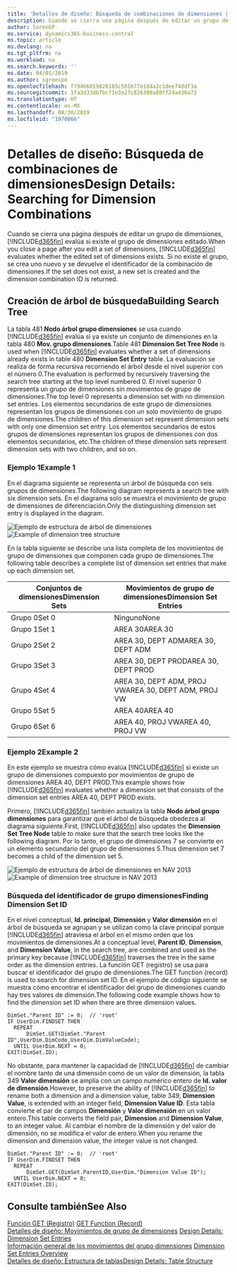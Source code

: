 ```yaml
---
title: 'Detalles de diseño: Búsqueda de combinaciones de dimensiones | Documentos de Microsoft'
description: Cuando se cierra una página después de editar un grupo de dimensiones, Business Central evalúa si existe el grupo de dimensiones editado. Si no existe el grupo, se crea uno nuevo y se devuelve el identificador de la combinación de dimensiones.
author: SorenGP
ms.service: dynamics365-business-central
ms.topic: article
ms.devlang: na
ms.tgt_pltfrm: na
ms.workload: na
ms.search.keywords: ''
ms.date: 04/01/2019
ms.author: sgroespe
ms.openlocfilehash: f79466819826185c501677e1d4a2c1dee74ddf3a
ms.sourcegitcommit: 1fa3d33db7bc71e3a27c826308a80ff24a436a72
ms.translationtype: HT
ms.contentlocale: es-MX
ms.lasthandoff: 08/30/2019
ms.locfileid: "1970866"
---
```

# <a name="design-details-searching-for-dimension-combinations"></a><span data-ttu-id="9ddc5-104">Detalles de diseño: Búsqueda de combinaciones de dimensiones</span><span class="sxs-lookup"><span data-stu-id="9ddc5-104">Design Details: Searching for Dimension Combinations</span></span>
<span data-ttu-id="9ddc5-105">Cuando se cierra una página después de editar un grupo de dimensiones, [!INCLUDE[d365fin](includes/d365fin_md.md)] evalúa si existe el grupo de dimensiones editado.</span><span class="sxs-lookup"><span data-stu-id="9ddc5-105">When you close a page after you edit a set of dimensions, [!INCLUDE[d365fin](includes/d365fin_md.md)] evaluates whether the edited set of dimensions exists.</span></span> <span data-ttu-id="9ddc5-106">Si no existe el grupo, se crea uno nuevo y se devuelve el identificador de la combinación de dimensiones.</span><span class="sxs-lookup"><span data-stu-id="9ddc5-106">If the set does not exist, a new set is created and the dimension combination ID is returned.</span></span>  

## <a name="building-search-tree"></a><span data-ttu-id="9ddc5-107">Creación de árbol de búsqueda</span><span class="sxs-lookup"><span data-stu-id="9ddc5-107">Building Search Tree</span></span>  
 <span data-ttu-id="9ddc5-108">La tabla 481 **Nodo árbol grupo dimensiones** se usa cuando [!INCLUDE[d365fin](includes/d365fin_md.md)] evalúa si ya existe un conjunto de dimensiones en la tabla 480 **Mov. grupo dimensiones**.</span><span class="sxs-lookup"><span data-stu-id="9ddc5-108">Table 481 **Dimension Set Tree Node** is used when [!INCLUDE[d365fin](includes/d365fin_md.md)] evaluates whether a set of dimensions already exists in table 480 **Dimension Set Entry** table.</span></span> <span data-ttu-id="9ddc5-109">La evaluación se realiza de forma recursiva recorriendo el árbol desde el nivel superior con el número 0.</span><span class="sxs-lookup"><span data-stu-id="9ddc5-109">The evaluation is performed by recursively traversing the search tree starting at the top level numbered 0.</span></span> <span data-ttu-id="9ddc5-110">El nivel superior 0 representa un grupo de dimensiones sin movimientos de grupo de dimensiones.</span><span class="sxs-lookup"><span data-stu-id="9ddc5-110">The top level 0 represents a dimension set with no dimension set entries.</span></span> <span data-ttu-id="9ddc5-111">Los elementos secundarios de este grupo de dimensiones representan los grupos de dimensiones con un solo movimiento de grupo de dimensiones.</span><span class="sxs-lookup"><span data-stu-id="9ddc5-111">The children of this dimension set represent dimension sets with only one dimension set entry.</span></span> <span data-ttu-id="9ddc5-112">Los elementos secundarios de estos grupos de dimensiones representan los grupos de dimensiones con dos elementos secundarios, etc.</span><span class="sxs-lookup"><span data-stu-id="9ddc5-112">The children of these dimension sets represent dimension sets with two children, and so on.</span></span>  

### <a name="example-1"></a><span data-ttu-id="9ddc5-113">Ejemplo 1</span><span class="sxs-lookup"><span data-stu-id="9ddc5-113">Example 1</span></span>  
 <span data-ttu-id="9ddc5-114">En el diagrama siguiente se representa un árbol de búsqueda con seis grupos de dimensiones.</span><span class="sxs-lookup"><span data-stu-id="9ddc5-114">The following diagram represents a search tree with six dimension sets.</span></span> <span data-ttu-id="9ddc5-115">En el diagrama solo se muestra el movimiento de grupo de dimensiones de diferenciación.</span><span class="sxs-lookup"><span data-stu-id="9ddc5-115">Only the distinguishing dimension set entry is displayed in the diagram.</span></span>  

 <span data-ttu-id="9ddc5-116">![Ejemplo de estructura de árbol de dimensiones](media/nav2013_dimension_tree.png "Ejemplo de estructura de árbol de dimensiones")</span><span class="sxs-lookup"><span data-stu-id="9ddc5-116">![Example of dimension tree structure](media/nav2013_dimension_tree.png "Example of dimension tree structure")</span></span>  

 <span data-ttu-id="9ddc5-117">En la tabla siguiente se describe una lista completa de los movimientos de grupo de dimensiones que componen cada grupo de dimensiones.</span><span class="sxs-lookup"><span data-stu-id="9ddc5-117">The following table describes a complete list of dimension set entries that make up each dimension set.</span></span>  

|<span data-ttu-id="9ddc5-118">Conjuntos de dimensiones</span><span class="sxs-lookup"><span data-stu-id="9ddc5-118">Dimension Sets</span></span>|<span data-ttu-id="9ddc5-119">Movimientos de grupo de dimensiones</span><span class="sxs-lookup"><span data-stu-id="9ddc5-119">Dimension Set Entries</span></span>|  
|--------------------|---------------------------|  
|<span data-ttu-id="9ddc5-120">Grupo 0</span><span class="sxs-lookup"><span data-stu-id="9ddc5-120">Set 0</span></span>|<span data-ttu-id="9ddc5-121">Ninguno</span><span class="sxs-lookup"><span data-stu-id="9ddc5-121">None</span></span>|  
|<span data-ttu-id="9ddc5-122">Grupo 1</span><span class="sxs-lookup"><span data-stu-id="9ddc5-122">Set 1</span></span>|<span data-ttu-id="9ddc5-123">AREA 30</span><span class="sxs-lookup"><span data-stu-id="9ddc5-123">AREA 30</span></span>|  
|<span data-ttu-id="9ddc5-124">Grupo 2</span><span class="sxs-lookup"><span data-stu-id="9ddc5-124">Set 2</span></span>|<span data-ttu-id="9ddc5-125">AREA 30, DEPT ADM</span><span class="sxs-lookup"><span data-stu-id="9ddc5-125">AREA 30, DEPT ADM</span></span>|  
|<span data-ttu-id="9ddc5-126">Grupo 3</span><span class="sxs-lookup"><span data-stu-id="9ddc5-126">Set 3</span></span>|<span data-ttu-id="9ddc5-127">AREA 30, DEPT PROD</span><span class="sxs-lookup"><span data-stu-id="9ddc5-127">AREA 30, DEPT PROD</span></span>|  
|<span data-ttu-id="9ddc5-128">Grupo 4</span><span class="sxs-lookup"><span data-stu-id="9ddc5-128">Set 4</span></span>|<span data-ttu-id="9ddc5-129">AREA 30, DEPT ADM, PROJ VW</span><span class="sxs-lookup"><span data-stu-id="9ddc5-129">AREA 30, DEPT ADM, PROJ VW</span></span>|  
|<span data-ttu-id="9ddc5-130">Grupo 5</span><span class="sxs-lookup"><span data-stu-id="9ddc5-130">Set 5</span></span>|<span data-ttu-id="9ddc5-131">AREA 40</span><span class="sxs-lookup"><span data-stu-id="9ddc5-131">AREA 40</span></span>|  
|<span data-ttu-id="9ddc5-132">Grupo 6</span><span class="sxs-lookup"><span data-stu-id="9ddc5-132">Set 6</span></span>|<span data-ttu-id="9ddc5-133">AREA 40, PROJ VW</span><span class="sxs-lookup"><span data-stu-id="9ddc5-133">AREA 40, PROJ VW</span></span>|  

### <a name="example-2"></a><span data-ttu-id="9ddc5-134">Ejemplo 2</span><span class="sxs-lookup"><span data-stu-id="9ddc5-134">Example 2</span></span>  
 <span data-ttu-id="9ddc5-135">En este ejemplo se muestra cómo evalúa [!INCLUDE[d365fin](includes/d365fin_md.md)] si existe un grupo de dimensiones compuesto por movimientos de grupo de dimensiones AREA 40, DEPT PROD.</span><span class="sxs-lookup"><span data-stu-id="9ddc5-135">This example shows how [!INCLUDE[d365fin](includes/d365fin_md.md)] evaluates whether a dimension set that consists of the dimension set entries AREA 40, DEPT PROD exists.</span></span>  

 <span data-ttu-id="9ddc5-136">Primero, [!INCLUDE[d365fin](includes/d365fin_md.md)] también actualiza la tabla **Nodo árbol grupo dimensiones** para garantizar que el árbol de búsqueda obedezca al diagrama siguiente.</span><span class="sxs-lookup"><span data-stu-id="9ddc5-136">First, [!INCLUDE[d365fin](includes/d365fin_md.md)] also updates the **Dimension Set Tree Node** table to make sure that the search tree looks like the following diagram.</span></span> <span data-ttu-id="9ddc5-137">Por lo tanto, el grupo de dimensiones 7 se convierte en un elemento secundario del grupo de dimensiones 5.</span><span class="sxs-lookup"><span data-stu-id="9ddc5-137">Thus dimension set 7 becomes a child of the dimension set 5.</span></span>  

 <span data-ttu-id="9ddc5-138">![Ejemplo de estructura de árbol de dimensiones en NAV 2013](media/nav2013_dimension_tree_example2.png "Ejemplo de estructura de árbol de dimensiones en NAV 2013")</span><span class="sxs-lookup"><span data-stu-id="9ddc5-138">![Example of dimension tree structure in NAV 2013](media/nav2013_dimension_tree_example2.png "Example of dimension tree structure in NAV 2013")</span></span>  

### <a name="finding-dimension-set-id"></a><span data-ttu-id="9ddc5-139">Búsqueda del identificador de grupo dimensiones</span><span class="sxs-lookup"><span data-stu-id="9ddc5-139">Finding Dimension Set ID</span></span>  
 <span data-ttu-id="9ddc5-140">En el nivel conceptual, **Id. principal**, **Dimensión** y **Valor dimensión** en el árbol de búsqueda se agrupan y se utilizan como la clave principal porque [!INCLUDE[d365fin](includes/d365fin_md.md)] atraviesa el árbol en el mismo orden que los movimientos de dimensiones.</span><span class="sxs-lookup"><span data-stu-id="9ddc5-140">At a conceptual level, **Parent ID**, **Dimension**, and **Dimension Value**, in the search tree, are combined and used as the primary key because [!INCLUDE[d365fin](includes/d365fin_md.md)] traverses the tree in the same order as the dimension entries.</span></span> <span data-ttu-id="9ddc5-141">La función GET (registro) se usa para buscar el identificador del grupo de dimensiones.</span><span class="sxs-lookup"><span data-stu-id="9ddc5-141">The GET function (record) is used to search for dimension set ID.</span></span> <span data-ttu-id="9ddc5-142">En el ejemplo de código siguiente se muestra cómo encontrar el identificador del grupo de dimensiones cuando hay tres valores de dimensión.</span><span class="sxs-lookup"><span data-stu-id="9ddc5-142">The following code example shows how to find the dimension set ID when there are three dimension values.</span></span>  

```  
DimSet."Parent ID" := 0;  // 'root'  
IF UserDim.FINDSET THEN  
  REPEAT  
      DimSet.GET(DimSet."Parent ID",UserDim.DimCode,UserDim.DimValueCode);  
  UNTIL UserDim.NEXT = 0;  
EXIT(DimSet.ID);  

```  

<span data-ttu-id="9ddc5-143">No obstante, para mantener la capacidad de [!INCLUDE[d365fin](includes/d365fin_md.md)] de cambiar el nombre tanto de una dimensión como de un valor de dimensión, la tabla 349 **Valor dimensión** se amplía con un campo numérico entero de **Id. valor de dimensión**.</span><span class="sxs-lookup"><span data-stu-id="9ddc5-143">However, to preserve the ability of [!INCLUDE[d365fin](includes/d365fin_md.md)] to rename both a dimension and a dimension value, table 349, **Dimension Value**, is extended with an integer field, **Dimension Value ID**.</span></span> <span data-ttu-id="9ddc5-144">Esta tabla convierte el par de campos **Dimensión** y **Valor dimensión** en un valor entero.</span><span class="sxs-lookup"><span data-stu-id="9ddc5-144">This table converts the field pair, **Dimension** and **Dimension Value**, to an integer value.</span></span> <span data-ttu-id="9ddc5-145">Al cambiar el nombre de la dimensión y del valor de dimensión, no se modifica el valor de entero.</span><span class="sxs-lookup"><span data-stu-id="9ddc5-145">When you rename the dimension and dimension value, the integer value is not changed.</span></span>  

```  
DimSet."Parent ID" := 0;  // 'root'  
IF UserDim.FINDSET THEN  
  REPEAT  
      DimSet.GET(DimSet.ParentID,UserDim."Dimension Value ID");  
  UNTIL UserDim.NEXT = 0;  
EXIT(DimSet.ID);  

```  

## <a name="see-also"></a><span data-ttu-id="9ddc5-146">Consulte también</span><span class="sxs-lookup"><span data-stu-id="9ddc5-146">See Also</span></span>  
 <span data-ttu-id="9ddc5-147">[Función GET (Registro)](/dynamics-nav/GET-Function--Record-)  </span><span class="sxs-lookup"><span data-stu-id="9ddc5-147">[GET Function (Record)](/dynamics-nav/GET-Function--Record-)  </span></span>  
 <span data-ttu-id="9ddc5-148">[Detalles de diseño: Movimientos de grupo de dimensiones](design-details-dimension-set-entries.md) </span><span class="sxs-lookup"><span data-stu-id="9ddc5-148">[Design Details: Dimension Set Entries](design-details-dimension-set-entries.md) </span></span>  
 <span data-ttu-id="9ddc5-149">[Información general de los movimientos del grupo dimensiones](design-details-dimension-set-entries-overview.md) </span><span class="sxs-lookup"><span data-stu-id="9ddc5-149">[Dimension Set Entries Overview](design-details-dimension-set-entries-overview.md) </span></span>  
 [<span data-ttu-id="9ddc5-150">Detalles de diseño: Estructura de tablas</span><span class="sxs-lookup"><span data-stu-id="9ddc5-150">Design Details: Table Structure</span></span>](design-details-table-structure.md)   
 
